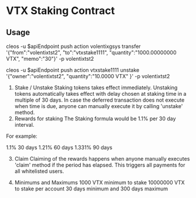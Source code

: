 # VTX Staking Contract
## Usage
cleos -u $apiEndpoint push action volentixgsys transfer '{"from":"volentixtst2", "to":"vtxstake1111", "quantity":"1000.00000000 VTX", "memo":"30"}' -p volentixtst2

cleos -u $apiEndpoint push action vtxstake1111 unstake '{"owner":"volentixtst2", "quantity":"10.0000 VTX" }' -p volentixtst2


1. Stake / Unstake
Staking tokens takes effect immediately. Unstaking tokens automatically takes effect with delay chosen at staking time in a multiple of 30 days. 
In case the deferred transaction does not execute when time is due, anyone can manually execute it by calling 'unstake' method.
2. Rewards for staking
The Staking formula would be 1.1% per 30 day interval.


For example: 

1.1% 30 days
1.21% 60 days
1.331% 90 days

3. Claim
Claiming of the rewards happens when anyone manually executes 'claim' method if the period has elapsed. This triggers all payments for all whitelisted users.

4. Minimums and Maximums
1000 VTX minimum to stake
10000000 VTX to stake per account
30 days minimum and 300 days maximum
